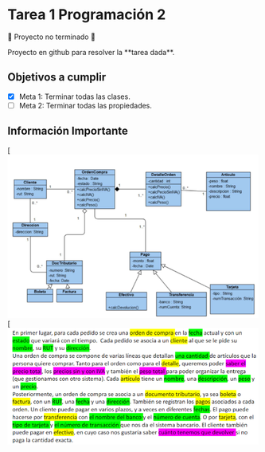 # Tarea 1 Programación 2

:construction: Proyecto no terminado :construction:
<p> Proyecto en github para resolver la **tarea dada**. </p>

## Objetivos a cumplir

- [x] Meta 1: Terminar todas las clases.
- [ ] Meta 2: Terminar todas las propiedades.

## Información Importante
[![Uml](/images/UML.png)
[![Enunciado](/images/Enunciado.png)

